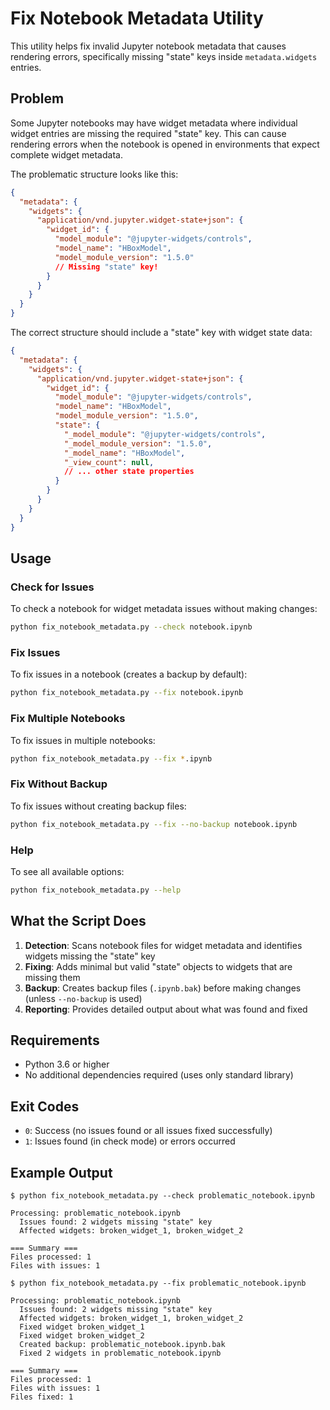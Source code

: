 # Fix Notebook Metadata Utility

This utility helps fix invalid Jupyter notebook metadata that causes rendering errors, specifically missing "state" keys inside `metadata.widgets` entries.

## Problem

Some Jupyter notebooks may have widget metadata where individual widget entries are missing the required "state" key. This can cause rendering errors when the notebook is opened in environments that expect complete widget metadata.

The problematic structure looks like this:

```json
{
  "metadata": {
    "widgets": {
      "application/vnd.jupyter.widget-state+json": {
        "widget_id": {
          "model_module": "@jupyter-widgets/controls",
          "model_name": "HBoxModel",
          "model_module_version": "1.5.0"
          // Missing "state" key!
        }
      }
    }
  }
}
```

The correct structure should include a "state" key with widget state data:

```json
{
  "metadata": {
    "widgets": {
      "application/vnd.jupyter.widget-state+json": {
        "widget_id": {
          "model_module": "@jupyter-widgets/controls",
          "model_name": "HBoxModel", 
          "model_module_version": "1.5.0",
          "state": {
            "_model_module": "@jupyter-widgets/controls",
            "_model_module_version": "1.5.0",
            "_model_name": "HBoxModel",
            "_view_count": null,
            // ... other state properties
          }
        }
      }
    }
  }
}
```

## Usage

### Check for Issues

To check a notebook for widget metadata issues without making changes:

```bash
python fix_notebook_metadata.py --check notebook.ipynb
```

### Fix Issues

To fix issues in a notebook (creates a backup by default):

```bash
python fix_notebook_metadata.py --fix notebook.ipynb
```

### Fix Multiple Notebooks

To fix issues in multiple notebooks:

```bash
python fix_notebook_metadata.py --fix *.ipynb
```

### Fix Without Backup

To fix issues without creating backup files:

```bash
python fix_notebook_metadata.py --fix --no-backup notebook.ipynb
```

### Help

To see all available options:

```bash
python fix_notebook_metadata.py --help
```

## What the Script Does

1. **Detection**: Scans notebook files for widget metadata and identifies widgets missing the "state" key
2. **Fixing**: Adds minimal but valid "state" objects to widgets that are missing them
3. **Backup**: Creates backup files (`.ipynb.bak`) before making changes (unless `--no-backup` is used)
4. **Reporting**: Provides detailed output about what was found and fixed

## Requirements

- Python 3.6 or higher
- No additional dependencies required (uses only standard library)

## Exit Codes

- `0`: Success (no issues found or all issues fixed successfully)
- `1`: Issues found (in check mode) or errors occurred

## Example Output

```
$ python fix_notebook_metadata.py --check problematic_notebook.ipynb

Processing: problematic_notebook.ipynb
  Issues found: 2 widgets missing "state" key
  Affected widgets: broken_widget_1, broken_widget_2

=== Summary ===
Files processed: 1
Files with issues: 1
```

```
$ python fix_notebook_metadata.py --fix problematic_notebook.ipynb

Processing: problematic_notebook.ipynb
  Issues found: 2 widgets missing "state" key
  Affected widgets: broken_widget_1, broken_widget_2
  Fixed widget broken_widget_1
  Fixed widget broken_widget_2
  Created backup: problematic_notebook.ipynb.bak
  Fixed 2 widgets in problematic_notebook.ipynb

=== Summary ===
Files processed: 1
Files with issues: 1
Files fixed: 1
```